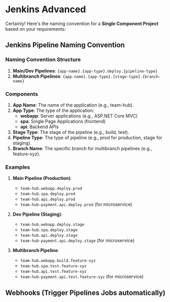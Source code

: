 # Jenkins Advanced

Certainly! Here's the naming convention for a **Single Component Project** based on your requirements:

## Jenkins Pipeline Naming Convention

### Naming Convention Structure

1. **Main/Dev Pipelines**: `{app-name}.{app-type}.deploy.{pipeline-type}`
2. **Multibranch Pipelines**: `{app-name}.{app-type}.{stage-type}.{branch-name}`

### Components

1. **App Name**: The name of the application (e.g., team-hub).
2. **App Type**: The type of the application:
   - **webapp**: Server applications (e.g., ASP.NET Core MVC)
   - **spa**: Single Page Applications (frontend)
   - **api**: Backend APIs
3. **Stage Type**: The stage of the pipeline (e.g., build, test).
4. **Pipeline Type**: The type of pipeline (e.g., prod for production, stage for staging).
5. **Branch Name**: The specific branch for multibranch pipelines (e.g., feature-xyz).

### Examples

1. **Main Pipeline (Production)**:
   - `team-hub.webapp.deploy.prod`
   - `team-hub.spa.deploy.prod`
   - `team-hub.api.deploy.prod`
   - `team-hub-payment.api.deploy.prod` (for microservice)

2. **Dev Pipeline (Staging)**:
   - `team-hub.webapp.deploy.stage`
   - `team-hub.spa.deploy.stage`
   - `team-hub.api.deploy.stage`
   - `team-hub-payment.api.deploy.stage` (for microservice)

3. **Multibranch Pipeline**:
   - `team-hub.webapp.build.feature-xyz`
   - `team-hub.spa.test.feature-xyz`
   - `team-hub.api.test.feature-xyz`
   - `team-hub-payment.api.test.feature-xyz` (for microservice)

## Webhooks (Trigger Pipelines Jobs automatically)

